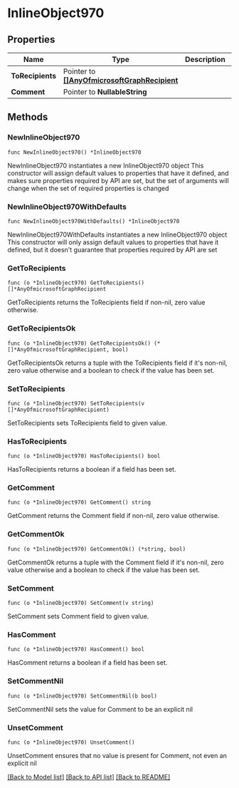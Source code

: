 # InlineObject970

## Properties

Name | Type | Description | Notes
------------ | ------------- | ------------- | -------------
**ToRecipients** | Pointer to [**[]AnyOfmicrosoftGraphRecipient**](AnyOfmicrosoftGraphRecipient.md) |  | [optional] 
**Comment** | Pointer to **NullableString** |  | [optional] 

## Methods

### NewInlineObject970

`func NewInlineObject970() *InlineObject970`

NewInlineObject970 instantiates a new InlineObject970 object
This constructor will assign default values to properties that have it defined,
and makes sure properties required by API are set, but the set of arguments
will change when the set of required properties is changed

### NewInlineObject970WithDefaults

`func NewInlineObject970WithDefaults() *InlineObject970`

NewInlineObject970WithDefaults instantiates a new InlineObject970 object
This constructor will only assign default values to properties that have it defined,
but it doesn't guarantee that properties required by API are set

### GetToRecipients

`func (o *InlineObject970) GetToRecipients() []*AnyOfmicrosoftGraphRecipient`

GetToRecipients returns the ToRecipients field if non-nil, zero value otherwise.

### GetToRecipientsOk

`func (o *InlineObject970) GetToRecipientsOk() (*[]*AnyOfmicrosoftGraphRecipient, bool)`

GetToRecipientsOk returns a tuple with the ToRecipients field if it's non-nil, zero value otherwise
and a boolean to check if the value has been set.

### SetToRecipients

`func (o *InlineObject970) SetToRecipients(v []*AnyOfmicrosoftGraphRecipient)`

SetToRecipients sets ToRecipients field to given value.

### HasToRecipients

`func (o *InlineObject970) HasToRecipients() bool`

HasToRecipients returns a boolean if a field has been set.

### GetComment

`func (o *InlineObject970) GetComment() string`

GetComment returns the Comment field if non-nil, zero value otherwise.

### GetCommentOk

`func (o *InlineObject970) GetCommentOk() (*string, bool)`

GetCommentOk returns a tuple with the Comment field if it's non-nil, zero value otherwise
and a boolean to check if the value has been set.

### SetComment

`func (o *InlineObject970) SetComment(v string)`

SetComment sets Comment field to given value.

### HasComment

`func (o *InlineObject970) HasComment() bool`

HasComment returns a boolean if a field has been set.

### SetCommentNil

`func (o *InlineObject970) SetCommentNil(b bool)`

 SetCommentNil sets the value for Comment to be an explicit nil

### UnsetComment
`func (o *InlineObject970) UnsetComment()`

UnsetComment ensures that no value is present for Comment, not even an explicit nil

[[Back to Model list]](../README.md#documentation-for-models) [[Back to API list]](../README.md#documentation-for-api-endpoints) [[Back to README]](../README.md)


